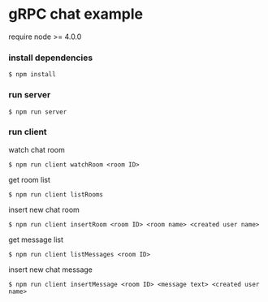 # gRPC chat example

require node >= 4.0.0

### install dependencies
```
$ npm install
```

### run server
```
$ npm run server
```

### run client
watch chat room
```
$ npm run client watchRoom <room ID>
```

get room list
```
$ npm run client listRooms
```

insert new chat room
```
$ npm run client insertRoom <room ID> <room name> <created user name>
```

get message list
```
$ npm run client listMessages <room ID>
```

insert new chat message
```
$ npm run client insertMessage <room ID> <message text> <created user name>
```
